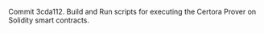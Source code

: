 Commit 3cda112.                    Build and Run scripts for executing the Certora Prover on Solidity smart contracts.